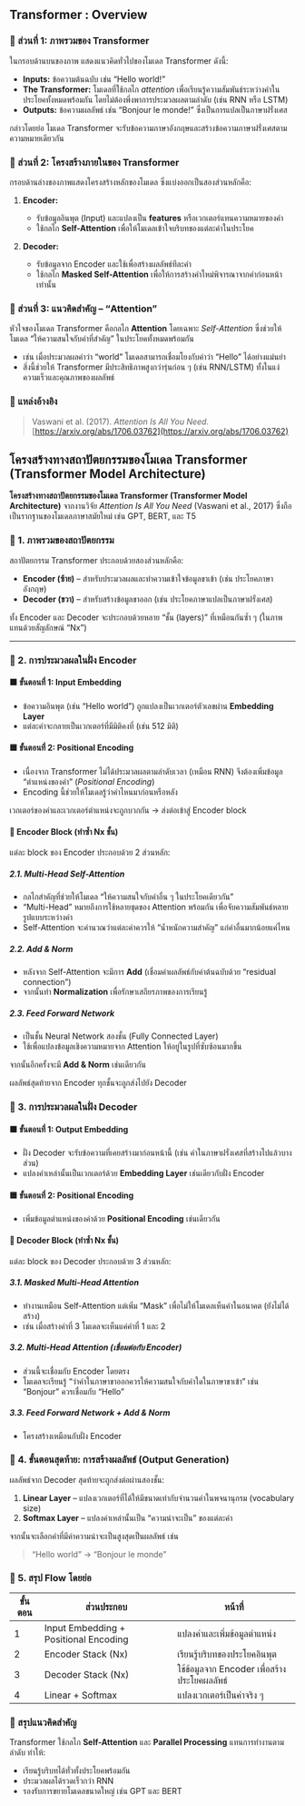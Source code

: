 ## Transformer : Overview

### 🔹 ส่วนที่ 1: ภาพรวมของ Transformer

ในกรอบด้านบนของภาพ แสดงแนวคิดทั่วไปของโมเดล Transformer ดังนี้:

* **Inputs:** ข้อความต้นฉบับ เช่น “Hello world!”
* **The Transformer:** โมเดลที่ใช้กลไก *attention* เพื่อเรียนรู้ความสัมพันธ์ระหว่างคำในประโยคทั้งหมดพร้อมกัน โดยไม่ต้องพึ่งพาการประมวลผลตามลำดับ (เช่น RNN หรือ LSTM)
* **Outputs:** ข้อความผลลัพธ์ เช่น “Bonjour le monde!” ซึ่งเป็นการแปลเป็นภาษาฝรั่งเศส

กล่าวโดยย่อ โมเดล Transformer จะรับข้อความภาษาอังกฤษและสร้างข้อความภาษาฝรั่งเศสตามความหมายเดียวกัน

### 🔹 ส่วนที่ 2: โครงสร้างภายในของ Transformer

กรอบด้านล่างของภาพแสดงโครงสร้างหลักของโมเดล ซึ่งแบ่งออกเป็นสองส่วนหลักคือ:

1. **Encoder:**

   * รับข้อมูลอินพุต (Input) และแปลงเป็น **features** หรือเวกเตอร์แทนความหมายของคำ
   * ใช้กลไก **Self-Attention** เพื่อให้โมเดลเข้าใจบริบทของแต่ละคำในประโยค

2. **Decoder:**

   * รับข้อมูลจาก Encoder และใช้เพื่อสร้างผลลัพธ์ทีละคำ
   * ใช้กลไก **Masked Self-Attention** เพื่อให้การสร้างคำใหม่พิจารณาจากคำก่อนหน้าเท่านั้น


### 🔹 ส่วนที่ 3: แนวคิดสำคัญ – “Attention”

หัวใจของโมเดล Transformer คือกลไก **Attention** โดยเฉพาะ *Self-Attention* ซึ่งช่วยให้โมเดล “ให้ความสนใจกับคำที่สำคัญ” ในประโยคทั้งหมดพร้อมกัน

* เช่น เมื่อประมวลผลคำว่า “world” โมเดลสามารถเชื่อมโยงกับคำว่า “Hello” ได้อย่างแม่นยำ
* สิ่งนี้ช่วยให้ Transformer มีประสิทธิภาพสูงกว่ารุ่นก่อน ๆ (เช่น RNN/LSTM) ทั้งในแง่ความเร็วและคุณภาพของผลลัพธ์

### 🔹 แหล่งอ้างอิง

> Vaswani et al. (2017). *Attention Is All You Need.* [https://arxiv.org/abs/1706.03762](https://arxiv.org/abs/1706.03762)

##  โครงสร้างทางสถาปัตยกรรมของโมเดล Transformer (Transformer Model Architecture)

**โครงสร้างทางสถาปัตยกรรมของโมเดล Transformer (Transformer Model Architecture)** จากงานวิจัย *Attention Is All You Need* (Vaswani et al., 2017) ซึ่งถือเป็นรากฐานของโมเดลภาษาสมัยใหม่ เช่น GPT, BERT, และ T5


### 🔹 1. ภาพรวมของสถาปัตยกรรม

สถาปัตยกรรม Transformer ประกอบด้วยสองส่วนหลักคือ:

* **Encoder (ซ้าย)** – สำหรับประมวลผลและทำความเข้าใจข้อมูลขาเข้า (เช่น ประโยคภาษาอังกฤษ)
* **Decoder (ขวา)** – สำหรับสร้างข้อมูลขาออก (เช่น ประโยคภาษาแปลเป็นภาษาฝรั่งเศส)

ทั้ง Encoder และ Decoder จะประกอบด้วยหลาย “ชั้น (layers)” ที่เหมือนกันซ้ำ ๆ (ในภาพแทนด้วยสัญลักษณ์ “Nx”)

---

### 🔹 2. การประมวลผลในฝั่ง Encoder

#### 🟧 ขั้นตอนที่ 1: Input Embedding

* ข้อความอินพุต (เช่น “Hello world”) ถูกแปลงเป็นเวกเตอร์ตัวเลขผ่าน **Embedding Layer**
* แต่ละคำจะกลายเป็นเวกเตอร์ที่มีมิติคงที่ (เช่น 512 มิติ)

#### 🟦 ขั้นตอนที่ 2: Positional Encoding

* เนื่องจาก Transformer ไม่ได้ประมวลผลตามลำดับเวลา (เหมือน RNN)
  จึงต้องเพิ่มข้อมูล “ตำแหน่งของคำ” (*Positional Encoding*)
* Encoding นี้ช่วยให้โมเดลรู้ว่าคำไหนมาก่อนหรือหลัง

เวกเตอร์ของคำและเวกเตอร์ตำแหน่งจะถูกบวกกัน → ส่งต่อเข้าสู่ Encoder block

#### 🔸 **Encoder Block (ทำซ้ำ Nx ชั้น)**

แต่ละ block ของ Encoder ประกอบด้วย 2 ส่วนหลัก:

##### 2.1. Multi-Head Self-Attention

* กลไกสำคัญที่ช่วยให้โมเดล “ให้ความสนใจกับคำอื่น ๆ ในประโยคเดียวกัน”
* “Multi-Head” หมายถึงการใช้หลายชุดของ Attention พร้อมกัน เพื่อจับความสัมพันธ์หลายรูปแบบระหว่างคำ
* Self-Attention จะคำนวณว่าแต่ละคำควรให้ “น้ำหนักความสำคัญ” แก่คำอื่นมากน้อยแค่ไหน

##### 2.2. Add & Norm

* หลังจาก Self-Attention จะมีการ **Add** (เชื่อมค่าผลลัพธ์กับค่าต้นฉบับด้วย “residual connection”)
* จากนั้นทำ **Normalization** เพื่อรักษาเสถียรภาพของการเรียนรู้

##### 2.3. Feed Forward Network

* เป็นชั้น Neural Network สองชั้น (Fully Connected Layer)
* ใช้เพื่อแปลงข้อมูลเชิงความหมายจาก Attention ให้อยู่ในรูปที่ซับซ้อนมากขึ้น

จากนั้นอีกครั้งจะมี **Add & Norm** เช่นเดียวกัน

ผลลัพธ์สุดท้ายจาก Encoder ทุกชั้นจะถูกส่งไปยัง Decoder

 
### 🔹 3. การประมวลผลในฝั่ง Decoder

#### 🟧 ขั้นตอนที่ 1: Output Embedding

* ฝั่ง Decoder จะรับข้อความที่เคยสร้างมาก่อนหน้านี้ (เช่น คำในภาษาฝรั่งเศสที่สร้างไปแล้วบางส่วน)
* แปลงคำเหล่านั้นเป็นเวกเตอร์ด้วย **Embedding Layer** เช่นเดียวกับฝั่ง Encoder

#### 🟦 ขั้นตอนที่ 2: Positional Encoding

* เพิ่มข้อมูลตำแหน่งของคำด้วย **Positional Encoding** เช่นเดียวกัน

 
#### 🔸 **Decoder Block (ทำซ้ำ Nx ชั้น)**

แต่ละ block ของ Decoder ประกอบด้วย 3 ส่วนหลัก:

##### 3.1. Masked Multi-Head Attention

* ทำงานเหมือน Self-Attention แต่เพิ่ม “Mask” เพื่อไม่ให้โมเดลเห็นคำในอนาคต (ยังไม่ได้สร้าง)
* เช่น เมื่อสร้างคำที่ 3 โมเดลจะเห็นแค่คำที่ 1 และ 2

##### 3.2. Multi-Head Attention (เชื่อมต่อกับ Encoder)

* ส่วนนี้จะเชื่อมกับ Encoder โดยตรง
* โมเดลจะเรียนรู้ “ว่าคำในภาษาขาออกควรให้ความสนใจกับคำใดในภาษาขาเข้า”
  เช่น “Bonjour” ควรเชื่อมกับ “Hello”

##### 3.3. Feed Forward Network + Add & Norm

* โครงสร้างเหมือนกับฝั่ง Encoder

 
### 🔹 4. ขั้นตอนสุดท้าย: การสร้างผลลัพธ์ (Output Generation)

ผลลัพธ์จาก Decoder สุดท้ายจะถูกส่งต่อผ่านสองชั้น:

1. **Linear Layer** – แปลงเวกเตอร์ที่ได้ให้มีขนาดเท่ากับจำนวนคำในพจนานุกรม (vocabulary size)
2. **Softmax Layer** – แปลงค่าเหล่านั้นเป็น “ความน่าจะเป็น” ของแต่ละคำ

จากนั้นจะเลือกคำที่มีค่าความน่าจะเป็นสูงสุดเป็นผลลัพธ์ เช่น

> “Hello world” → “Bonjour le monde”

 
### 🔹 5. สรุป Flow โดยย่อ

| ขั้นตอน | ส่วนประกอบ                            | หน้าที่                                      |
| ------- | ------------------------------------- | -------------------------------------------- |
| 1       | Input Embedding + Positional Encoding | แปลงคำและเพิ่มข้อมูลตำแหน่ง                  |
| 2       | Encoder Stack (Nx)                    | เรียนรู้บริบทของประโยคอินพุต                 |
| 3       | Decoder Stack (Nx)                    | ใช้ข้อมูลจาก Encoder เพื่อสร้างประโยคผลลัพธ์ |
| 4       | Linear + Softmax                      | แปลงเวกเตอร์เป็นคำจริง ๆ                     |

 
### 🔹 สรุปแนวคิดสำคัญ

Transformer ใช้กลไก **Self-Attention** และ **Parallel Processing** แทนการทำงานตามลำดับ ทำให้:

* เรียนรู้บริบทได้ทั่วทั้งประโยคพร้อมกัน
* ประมวลผลได้รวดเร็วกว่า RNN
* รองรับการขยายโมเดลขนาดใหญ่ เช่น GPT และ BERT

